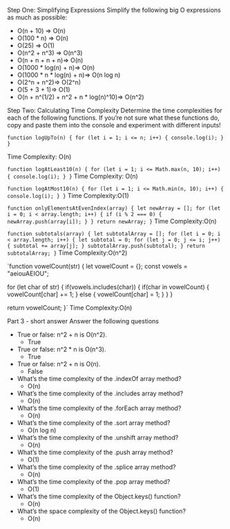Step One: Simplifying Expressions
Simplify the following big O expressions as much as possible:

  - O(n + 10)  => O(n) 
  - O(100 * n) => O(n) 
  - O(25) => O(1) 
  - O(n^2 + n^3) => O(n^3) 
  - O(n + n + n + n)=> O(n) 
  - O(1000 * log(n) + n)=> O(n) 
  - O(1000 * n * log(n) + n)=> O(n log n) 
  - O(2^n + n^2)=> O(2^n) 
  - O(5 + 3 + 1)=>  O(1) 
  - O(n + n^(1/2) + n^2 + n * log(n)^10)=> O(n^2)  


Step Two: Calculating Time Complexity
Determine the time complexities for each of the following functions. If you’re not sure what these functions do, copy and paste them into the console and experiment with different inputs!

`function logUpTo(n) {
  for (let i = 1; i <= n; i++) {
    console.log(i);
  }
}` 

Time Complexity:  O(n)

`function logAtLeast10(n) {
  for (let i = 1; i <= Math.max(n, 10); i++) {
    console.log(i);
  }
}`
Time Complexity: O(n)

`function logAtMost10(n) {
  for (let i = 1; i <= Math.min(n, 10); i++) {
    console.log(i);
  }
}`
Time Complexity:O(1)

`function onlyElementsAtEvenIndex(array) {
  let newArray = [];
  for (let i = 0; i < array.length; i++) {
    if (i % 2 === 0) {
      newArray.push(array[i]);
    }
  }
  return newArray;
}`
Time Complexity:O(n)

`function subtotals(array) {
  let subtotalArray = [];
  for (let i = 0; i < array.length; i++) {
    let subtotal = 0;
    for (let j = 0; j <= i; j++) {
      subtotal += array[j];
    }
    subtotalArray.push(subtotal);
  }
  return subtotalArray;
}`
Time Complexity:O(n^2)  

`function vowelCount(str) {
  let vowelCount = {};
  const vowels = "aeiouAEIOU";

  for (let char of str) {
    if(vowels.includes(char)) {
      if(char in vowelCount) {
        vowelCount[char] += 1;
      } else {
        vowelCount[char] = 1;
      }
    }
  }

  return vowelCount;
}` 
Time Complexity:O(n) 


Part 3 - short answer
Answer the following questions

- True or false: n^2 + n is O(n^2).                                       
  - True
- True or false: n^2 * n is O(n^3).                                       
  - True 
- True or false: n^2 + n is O(n).
  - False
- What’s the time complexity of the .indexOf array method?                 
  - O(n)   
- What’s the time complexity of the .includes array method?                 
  - O(n)
- What’s the time complexity of the .forEach array method?                
  - O(n)
- What’s the time complexity of the .sort array method?                   
  - O(n log n)
- What’s the time complexity of the .unshift array method?               
  - O(n)
- What’s the time complexity of the .push array method?                   
  - O(1)
- What’s the time complexity of the .splice array method?                
  - O(n)
- What’s the time complexity of the .pop array method?                 
  -  O(1)
- What’s the time complexity of the Object.keys() function?            
  - O(n)
- What’s the space complexity of the Object.keys() function?             
  -  O(n)